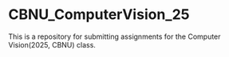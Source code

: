 # CBNU_ComputerVision_25
This is a repository for submitting assignments for the Computer Vision(2025, CBNU) class.
